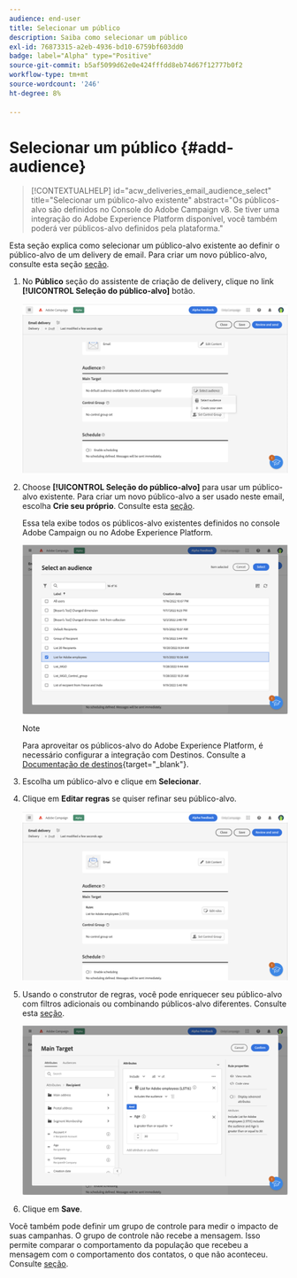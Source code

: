 ```yaml
---
audience: end-user
title: Selecionar um público
description: Saiba como selecionar um público
exl-id: 76873315-a2eb-4936-bd10-6759bf603dd0
badge: label="Alpha" type="Positive"
source-git-commit: b5af5099d62e0e424fffdd8eb74d67f12777b0f2
workflow-type: tm+mt
source-wordcount: '246'
ht-degree: 8%

---
```



# Selecionar um público {#add-audience}

>[!CONTEXTUALHELP]
>id="acw_deliveries_email_audience_select"
>title="Selecionar um público-alvo existente"
>abstract="Os públicos-alvo são definidos no Console do Adobe Campaign v8. Se tiver uma integração do Adobe Experience Platform disponível, você também poderá ver públicos-alvo definidos pela plataforma."

Esta seção explica como selecionar um público-alvo existente ao definir o público-alvo de um delivery de email. Para criar um novo público-alvo, consulte esta seção [seção](segment-builder.md).

1. No **Público** seção do assistente de criação de delivery, clique no link **[!UICONTROL Seleção do público-alvo]** botão.

   ![](assets/create-audience.png)

1. Choose **[!UICONTROL Seleção do público-alvo]** para usar um público-alvo existente. Para criar um novo público-alvo a ser usado neste email, escolha **Crie seu próprio**. Consulte esta [seção](segment-builder.md).

   Essa tela exibe todos os públicos-alvo existentes definidos no console Adobe Campaign ou no Adobe Experience Platform.

   ![](assets/create-audience2.png)

   >[!NOTE]
   >
   >Para aproveitar os públicos-alvo do Adobe Experience Platform, é necessário configurar a integração com Destinos. Consulte a [Documentação de destinos](https://experienceleague.adobe.com/docs/experience-platform/destinations/home.html?lang=pt-BR){target="_blank"}.

1. Escolha um público-alvo e clique em **Selecionar**.

1. Clique em **Editar regras** se quiser refinar seu público-alvo.

   ![](assets/create-audience3.png)

1. Usando o construtor de regras, você pode enriquecer seu público-alvo com filtros adicionais ou combinando públicos-alvo diferentes. Consulte esta [seção](segment-builder.md).

   ![](assets/create-audience4.png)

1. Clique em **Save**.

Você também pode definir um grupo de controle para medir o impacto de suas campanhas. O grupo de controle não recebe a mensagem. Isso permite comparar o comportamento da população que recebeu a mensagem com o comportamento dos contatos, o que não aconteceu. Consulte [seção](control-group.md).